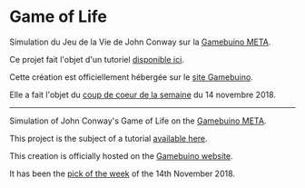 # Game of Life

Simulation du Jeu de la Vie de John Conway sur la [Gamebuino META](https://gamebuino.com/).

Ce projet fait l'objet d'un tutoriel [disponible ici](https://iw4rr10r.github.io/gb-game-of-life/).

Cette création est officiellement hébergée sur le [site Gamebuino](https://gamebuino.com/creations/game-of-life).

Elle a fait l'objet du [coup de coeur de la semaine](https://gamebuino.com/news/maker-faire-and-free-gamebuino) du 14 novembre 2018.

---

Simulation of John Conway's Game of Life on the [Gamebuino META](https://gamebuino.com/).

This project is the subject of a tutorial [available here](https://iw4rr10r.github.io/gb-game-of-life/).

This creation is officially hosted on the [Gamebuino website](https://gamebuino.com/creations/game-of-life).

It has been the [pick of the week](https://gamebuino.com/news/maker-faire-and-free-gamebuino) of the 14th November 2018.